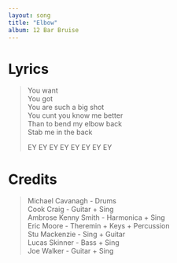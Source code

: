 ```yaml
---
layout: song
title: "Elbow"
album: 12 Bar Bruise
---
```


# Lyrics

> You want  
> You got  
> You are such a big shot  
> You cunt you know me better  
> Than to bend my elbow back  
> Stab me in the back  
> 
> EY EY EY EY EY EY EY EY

# Credits

> Michael Cavanagh - Drums  
> Cook Craig - Guitar + Sing  
> Ambrose Kenny Smith - Harmonica + Sing  
> Eric Moore - Theremin + Keys + Percussion  
> Stu Mackenzie - Sing + Guitar  
> Lucas Skinner - Bass + Sing  
> Joe Walker - Guitar + Sing  
